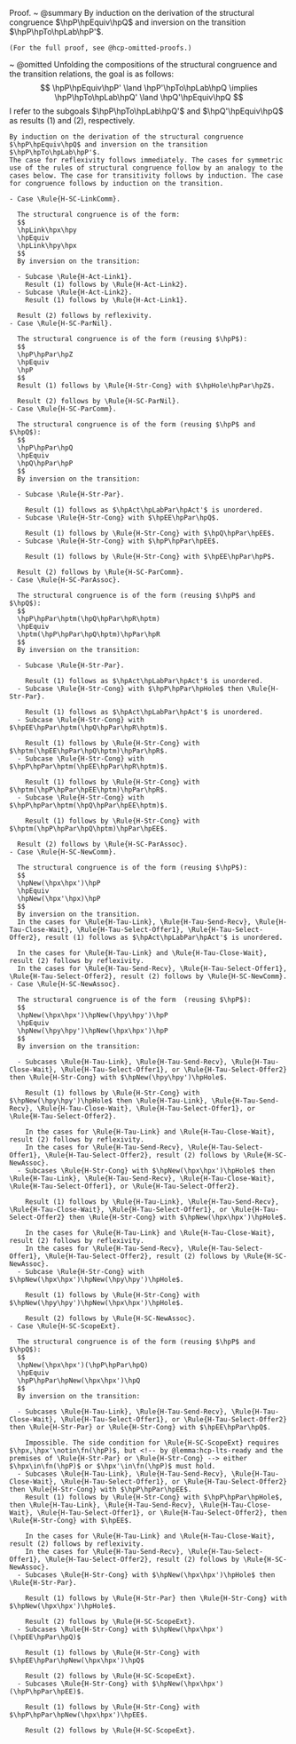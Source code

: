 Proof.
  ~ @summary
    By induction on the derivation of the structural congruence $\hpP\hpEquiv\hpQ$ and inversion on the transition $\hpP\hpTo\hpLab\hpP'$.

    (For the full proof, see @hcp-omitted-proofs.)
  ~ @omitted
    Unfolding the compositions of the structural congruence and the transition relations, the goal is as follows:
    $$
      \hpP\hpEquiv\hpP' \land \hpP'\hpTo\hpLab\hpQ
      \implies
      \hpP\hpTo\hpLab\hpQ' \land \hpQ'\hpEquiv\hpQ
    $$
    I refer to the subgoals $\hpP\hpTo\hpLab\hpQ'$ and $\hpQ'\hpEquiv\hpQ$ as results (1) and (2), respectively.

    By induction on the derivation of the structural congruence $\hpP\hpEquiv\hpQ$ and inversion on the transition $\hpP\hpTo\hpLab\hpP'$.
    The case for reflexivity follows immediately. The cases for symmetric use of the rules of structural congruence follow by an analogy to the cases below. The case for transitivity follows by induction. The case for congruence follows by induction on the transition.

    - Case \Rule{H-SC-LinkComm}.

      The structural congruence is of the form:
      $$
      \hpLink\hpx\hpy
      \hpEquiv
      \hpLink\hpy\hpx
      $$
      By inversion on the transition:

      - Subcase \Rule{H-Act-Link1}.
        Result (1) follows by \Rule{H-Act-Link2}.
      - Subcase \Rule{H-Act-Link2}.
        Result (1) follows by \Rule{H-Act-Link1}.

      Result (2) follows by reflexivity.
    - Case \Rule{H-SC-ParNil}.

      The structural congruence is of the form (reusing $\hpP$):
      $$
      \hpP\hpPar\hpZ
      \hpEquiv
      \hpP
      $$
      Result (1) follows by \Rule{H-Str-Cong} with $\hpHole\hpPar\hpZ$.

      Result (2) follows by \Rule{H-SC-ParNil}.
    - Case \Rule{H-SC-ParComm}.

      The structural congruence is of the form (reusing $\hpP$ and $\hpQ$):
      $$
      \hpP\hpPar\hpQ
      \hpEquiv
      \hpQ\hpPar\hpP
      $$
      By inversion on the transition:

      - Subcase \Rule{H-Str-Par}.

        Result (1) follows as $\hpAct\hpLabPar\hpAct'$ is unordered.
      - Subcase \Rule{H-Str-Cong} with $\hpEE\hpPar\hpQ$.

        Result (1) follows by \Rule{H-Str-Cong} with $\hpQ\hpPar\hpEE$.
      - Subcase \Rule{H-Str-Cong} with $\hpP\hpPar\hpEE$.

        Result (1) follows by \Rule{H-Str-Cong} with $\hpEE\hpPar\hpP$.

      Result (2) follows by \Rule{H-SC-ParComm}.
    - Case \Rule{H-SC-ParAssoc}.

      The structural congruence is of the form (reusing $\hpP$ and $\hpQ$):
      $$
      \hpP\hpPar\hptm(\hpQ\hpPar\hpR\hptm)
      \hpEquiv
      \hptm(\hpP\hpPar\hpQ\hptm)\hpPar\hpR
      $$
      By inversion on the transition:

      - Subcase \Rule{H-Str-Par}.

        Result (1) follows as $\hpAct\hpLabPar\hpAct'$ is unordered.
      - Subcase \Rule{H-Str-Cong} with $\hpP\hpPar\hpHole$ then \Rule{H-Str-Par}.

        Result (1) follows as $\hpAct\hpLabPar\hpAct'$ is unordered.
      - Subcase \Rule{H-Str-Cong} with $\hpEE\hpPar\hptm(\hpQ\hpPar\hpR\hptm)$.

        Result (1) follows by \Rule{H-Str-Cong} with $\hptm(\hpEE\hpPar\hpQ\hptm)\hpPar\hpR$.
      - Subcase \Rule{H-Str-Cong} with $\hpP\hpPar\hptm(\hpEE\hpPar\hpR\hptm)$.

        Result (1) follows by \Rule{H-Str-Cong} with $\hptm(\hpP\hpPar\hpEE\hptm)\hpPar\hpR$.
      - Subcase \Rule{H-Str-Cong} with $\hpP\hpPar\hptm(\hpQ\hpPar\hpEE\hptm)$.

        Result (1) follows by \Rule{H-Str-Cong} with $\hptm(\hpP\hpPar\hpQ\hptm)\hpPar\hpEE$.

      Result (2) follows by \Rule{H-SC-ParAssoc}.
    - Case \Rule{H-SC-NewComm}.

      The structural congruence is of the form (reusing $\hpP$):
      $$
      \hpNew(\hpx\hpx')\hpP
      \hpEquiv
      \hpNew(\hpx'\hpx)\hpP
      $$
      By inversion on the transition.
      In the cases for \Rule{H-Tau-Link}, \Rule{H-Tau-Send-Recv}, \Rule{H-Tau-Close-Wait}, \Rule{H-Tau-Select-Offer1}, \Rule{H-Tau-Select-Offer2}, result (1) follows as $\hpAct\hpLabPar\hpAct'$ is unordered.

      In the cases for \Rule{H-Tau-Link} and \Rule{H-Tau-Close-Wait}, result (2) follows by reflexivity.
      In the cases for \Rule{H-Tau-Send-Recv}, \Rule{H-Tau-Select-Offer1}, \Rule{H-Tau-Select-Offer2}, result (2) follows by \Rule{H-SC-NewComm}.
    - Case \Rule{H-SC-NewAssoc}.

      The structural congruence is of the form  (reusing $\hpP$):
      $$
      \hpNew(\hpx\hpx')\hpNew(\hpy\hpy')\hpP
      \hpEquiv
      \hpNew(\hpy\hpy')\hpNew(\hpx\hpx')\hpP
      $$
      By inversion on the transition:

      - Subcases \Rule{H-Tau-Link}, \Rule{H-Tau-Send-Recv}, \Rule{H-Tau-Close-Wait}, \Rule{H-Tau-Select-Offer1}, or \Rule{H-Tau-Select-Offer2} then \Rule{H-Str-Cong} with $\hpNew(\hpy\hpy')\hpHole$.

        Result (1) follows by \Rule{H-Str-Cong} with $\hpNew(\hpy\hpy')\hpHole$ then \Rule{H-Tau-Link}, \Rule{H-Tau-Send-Recv}, \Rule{H-Tau-Close-Wait}, \Rule{H-Tau-Select-Offer1}, or \Rule{H-Tau-Select-Offer2}.

        In the cases for \Rule{H-Tau-Link} and \Rule{H-Tau-Close-Wait}, result (2) follows by reflexivity.
        In the cases for \Rule{H-Tau-Send-Recv}, \Rule{H-Tau-Select-Offer1}, \Rule{H-Tau-Select-Offer2}, result (2) follows by \Rule{H-SC-NewAssoc}.
      - Subcases \Rule{H-Str-Cong} with $\hpNew(\hpx\hpx')\hpHole$ then \Rule{H-Tau-Link}, \Rule{H-Tau-Send-Recv}, \Rule{H-Tau-Close-Wait}, \Rule{H-Tau-Select-Offer1}, or \Rule{H-Tau-Select-Offer2}.

        Result (1) follows by \Rule{H-Tau-Link}, \Rule{H-Tau-Send-Recv}, \Rule{H-Tau-Close-Wait}, \Rule{H-Tau-Select-Offer1}, or \Rule{H-Tau-Select-Offer2} then \Rule{H-Str-Cong} with $\hpNew(\hpx\hpx')\hpHole$.

        In the cases for \Rule{H-Tau-Link} and \Rule{H-Tau-Close-Wait}, result (2) follows by reflexivity.
        In the cases for \Rule{H-Tau-Send-Recv}, \Rule{H-Tau-Select-Offer1}, \Rule{H-Tau-Select-Offer2}, result (2) follows by \Rule{H-SC-NewAssoc}.
      - Subcase \Rule{H-Str-Cong} with $\hpNew(\hpx\hpx')\hpNew(\hpy\hpy')\hpHole$.

        Result (1) follows by \Rule{H-Str-Cong} with $\hpNew(\hpy\hpy')\hpNew(\hpx\hpx')\hpHole$.

        Result (2) follows by \Rule{H-SC-NewAssoc}.
    - Case \Rule{H-SC-ScopeExt}.

      The structural congruence is of the form (reusing $\hpP$ and $\hpQ$):
      $$
      \hpNew(\hpx\hpx')(\hpP\hpPar\hpQ)
      \hpEquiv
      \hpP\hpPar\hpNew(\hpx\hpx')\hpQ
      $$
      By inversion on the transition:

      - Subcases \Rule{H-Tau-Link}, \Rule{H-Tau-Send-Recv}, \Rule{H-Tau-Close-Wait}, \Rule{H-Tau-Select-Offer1}, or \Rule{H-Tau-Select-Offer2} then \Rule{H-Str-Par} or \Rule{H-Str-Cong} with $\hpEE\hpPar\hpQ$.

        Impossible. The side condition for \Rule{H-SC-ScopeExt} requires $\hpx,\hpx'\notin\fn(\hpP)$, but <!-- by @lemma:hcp-lts-ready and the premises of \Rule{H-Str-Par} or \Rule{H-Str-Cong} --> either $\hpx\in\fn(\hpP)$ or $\hpx'\in\fn(\hpP)$ must hold.
      - Subcases \Rule{H-Tau-Link}, \Rule{H-Tau-Send-Recv}, \Rule{H-Tau-Close-Wait}, \Rule{H-Tau-Select-Offer1}, or \Rule{H-Tau-Select-Offer2} then \Rule{H-Str-Cong} with $\hpP\hpPar\hpEE$.
        Result (1) follows by \Rule{H-Str-Cong} with $\hpP\hpPar\hpHole$, then \Rule{H-Tau-Link}, \Rule{H-Tau-Send-Recv}, \Rule{H-Tau-Close-Wait}, \Rule{H-Tau-Select-Offer1}, or \Rule{H-Tau-Select-Offer2}, then \Rule{H-Str-Cong} with $\hpEE$.

        In the cases for \Rule{H-Tau-Link} and \Rule{H-Tau-Close-Wait}, result (2) follows by reflexivity.
        In the cases for \Rule{H-Tau-Send-Recv}, \Rule{H-Tau-Select-Offer1}, \Rule{H-Tau-Select-Offer2}, result (2) follows by \Rule{H-SC-NewAssoc}.
      - Subcases \Rule{H-Str-Cong} with $\hpNew(\hpx\hpx')\hpHole$ then \Rule{H-Str-Par}.

        Result (1) follows by \Rule{H-Str-Par} then \Rule{H-Str-Cong} with $\hpNew(\hpx\hpx')\hpHole$.

        Result (2) follows by \Rule{H-SC-ScopeExt}.
      - Subcases \Rule{H-Str-Cong} with $\hpNew(\hpx\hpx')(\hpEE\hpPar\hpQ)$

        Result (1) follows by \Rule{H-Str-Cong} with $\hpEE\hpPar\hpNew(\hpx\hpx')\hpQ$

        Result (2) follows by \Rule{H-SC-ScopeExt}.
      - Subcases \Rule{H-Str-Cong} with $\hpNew(\hpx\hpx')(\hpP\hpPar\hpEE)$.

        Result (1) follows by \Rule{H-Str-Cong} with $\hpP\hpPar\hpNew(\hpx\hpx')\hpEE$.

        Result (2) follows by \Rule{H-SC-ScopeExt}.
